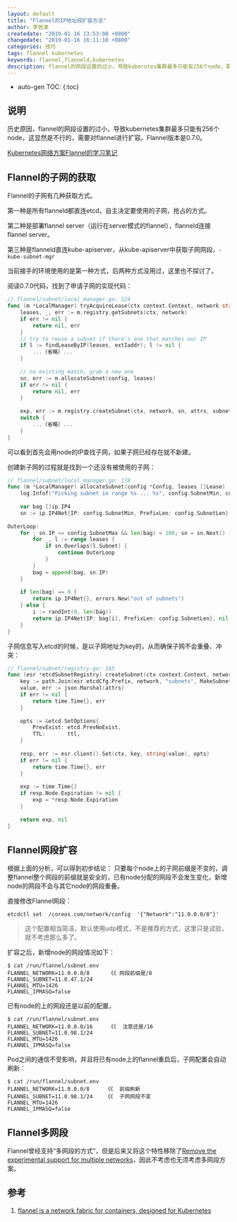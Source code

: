 ```yaml
---
layout: default
title: "Flannel的IP地址段扩容方法"
author: 李佶澳
createdate: "2019-01-16 13:53:08 +0800"
changedate: "2019-01-16 16:11:10 +0800"
categories: 技巧
tags: flannel kubernetes
keywords: flannel,flanneld,kubernetes
description: flannel的网段设置的过小，导致kuberntes集群最多只能有256个node，需要对flannel的网段进行扩容。
---
```


* auto-gen TOC:
{:toc}

## 说明

历史原因，flannel的网段设置的过小，导致kubernetes集群最多只能有256个node，这显然是不行的，需要对flannel进行扩容。Flannel版本是0.7.0。

[Kubernetes网络方案Flannel的学习笔记](https://www.lijiaocn.com/%E9%A1%B9%E7%9B%AE/2018/10/09/kubernetes-flannel-study-note.html#%E5%85%B6%E5%AE%83%E5%86%85%E5%AE%B9)

## Flannel的子网的获取

Flannel的子网有几种获取方式。

第一种是所有flanneld都直连etcd，自主决定要使用的子网，抢占的方式。

第二种是部署flannel server（运行在server模式的flannel），flanneld连接flannel server。

第三种是flanneld直连kube-apiserver，从kube-apiserver中获取子网网段，`-kube-subnet-mgr`

当前接手的环境使用的是第一种方式，后两种方式没用过，这里也不探讨了。

阅读0.7.0代码，找到了申请子网的实现代码：

```go
// flannel/subnet/local_manager.go: 124
func (m *LocalManager) tryAcquireLease(ctx context.Context, network string, config *Config, extIaddr ip.IP4, attrs *LeaseAttrs) (*Lease, error) {
	leases, _, err := m.registry.getSubnets(ctx, network)
	if err != nil {
		return nil, err
	}
	// try to reuse a subnet if there's one that matches our IP
	if l := findLeaseByIP(leases, extIaddr); l != nil {
		...（省略）...
	}
	
	// no existing match, grab a new one
	sn, err := m.allocateSubnet(config, leases)
	if err != nil {
		return nil, err
	}
	
	exp, err := m.registry.createSubnet(ctx, network, sn, attrs, subnetTTL)
	switch {
		...（省略）...
	}
}

```

可以看到首先会用node的IP查找子网，如果子网已经存在就不新建。

创建新子网的过程就是找到一个还没有被使用的子网：

```go
// flannel/subnet/local_manager.go: 178
func (m *LocalManager) allocateSubnet(config *Config, leases []Lease) (ip.IP4Net, error) {
	log.Infof("Picking subnet in range %s ... %s", config.SubnetMin, config.SubnetMax)
	
	var bag []ip.IP4
	sn := ip.IP4Net{IP: config.SubnetMin, PrefixLen: config.SubnetLen}
	
OuterLoop:
	for ; sn.IP <= config.SubnetMax && len(bag) < 100; sn = sn.Next() {
		for _, l := range leases {
			if sn.Overlaps(l.Subnet) {
				continue OuterLoop
			}
		}
		bag = append(bag, sn.IP)
	}
	
	if len(bag) == 0 {
		return ip.IP4Net{}, errors.New("out of subnets")
	} else {
		i := randInt(0, len(bag))
		return ip.IP4Net{IP: bag[i], PrefixLen: config.SubnetLen}, nil
	}
}
```

子网信息写入etcd的时候，是以子网地址为key的，从而确保子网不会重叠、冲突：

```go
// flannel/subnet/registry.go: 165
func (esr *etcdSubnetRegistry) createSubnet(ctx context.Context, network string, sn ip.IP4Net, attrs *LeaseAttrs, ttl time.Duration) (time.Time, error) {
	key := path.Join(esr.etcdCfg.Prefix, network, "subnets", MakeSubnetKey(sn))
	value, err := json.Marshal(attrs)
	if err != nil {
		return time.Time{}, err
	}
	
	opts := &etcd.SetOptions{
		PrevExist: etcd.PrevNoExist,
		TTL:       ttl,
	}
	
	resp, err := esr.client().Set(ctx, key, string(value), opts)
	if err != nil {
		return time.Time{}, err
	}
	
	exp := time.Time{}
	if resp.Node.Expiration != nil {
		exp = *resp.Node.Expiration
	}
	
	return exp, nil
}
```

## Flannel网段扩容

根据上面的分析，可以得到初步结论： 只要每个node上的子网前缀是不变的，调整flannel整个网段的前缀就是安全的，已有node分配的网段不会发生变化，新增node的网段不会与其它node的网段重叠。

直接修改Flannel网段：

```
etcdctl set  /coreos.com/network/config  '{"Network":"11.0.0.0/8"}'
```

>这个配置相当简洁，默认使用udp模式，不是推荐的方式，这里只是试验，就不考虑那么多了。

扩容之后，新增node的网段情况如下：
 
```
$ cat /run/flannel/subnet.env
FLANNEL_NETWORK=11.0.0.0/8      《《 网段前缀是/8
FLANNEL_SUBNET=11.0.47.1/24
FLANNEL_MTU=1426
FLANNEL_IPMASQ=false
```

已有node的上的网段还是以前的配置，
 
```
$ cat /run/flannel/subnet.env
FLANNEL_NETWORK=11.0.0.0/16     《《  注意还是/16
FLANNEL_SUBNET=11.0.98.1/24
FLANNEL_MTU=1426
FLANNEL_IPMASQ=false
```
 
Pod之间的通信不受影响，并且将已有node上的flannel重启后，子网配置会自动刷新：

```
$ cat /run/flannel/subnet.env
FLANNEL_NETWORK=11.0.0.0/8     《《  前缀刷新
FLANNEL_SUBNET=11.0.98.1/24    《《  子网网段不变
FLANNEL_MTU=1426
FLANNEL_IPMASQ=false
```

## Flannel多网段

Flannel曾经支持“多网段的方式”，但是后来又将这个特性移除了[Remove the experimental support for multiple networks](https://github.com/coreos/flannel/pull/633)，因此不考虑也无须考虑多网段方案。

## 参考

1. [flannel is a network fabric for containers, designed for Kubernetes ][1]

[1]: https://github.com/coreos/flannel  "flannel is a network fabric for containers, designed for Kubernetes "
